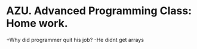 # AZU. Advanced Programming Class: Home work.

+Why did programmer quit his job?
-He didnt get arrays
